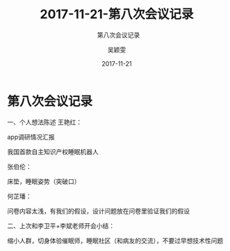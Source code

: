 ﻿---
layout:     post
title:      2017-11-21-第八次会议记录
subtitle:   第八次会议记录
date:       2017-11-21
author:     吴颖雯
header-img: img/Meeting_Record_bg.jpg
catalog: true
tags:
     - Meeting
---
# 第八次会议记录

一、个人想法陈述
王艳红：<br>

app调研情况汇报

我国首款自主知识产权睡眠机器人

张伯伦：<br>

床垫，睡眠姿势（突破口）

何芷璠：<br>

问卷内容太浅，有我们的假设，设计问题放在问卷里验证我们的假设

二、上次和李卫平+李斌老师开会小结：<br>

缩小人群，切身体验催眠师，睡眠社区（和病友的交流），不要过早想技术性问题
